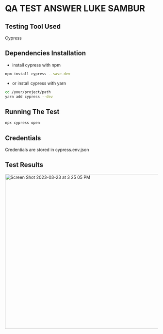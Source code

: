 # QA TEST ANSWER LUKE SAMBUR

## Testing Tool Used

Cypress

## Dependencies Installation

-   install cypress with npm

```bash
npm install cypress --save-dev
```
-   or install cypress with yarn

```bash
cd /your/project/path
yarn add cypress --dev
```

## Running The Test

```bash
npx cypress open
```

## Credentials

Credentials are stored in cypress.env.json

## Test Results

<img width="510" alt="Screen Shot 2023-03-23 at 3 25 05 PM" src="https://user-images.githubusercontent.com/124546551/227153913-35fd874c-63f0-4e9f-8e6a-5b671a1069ef.png">
